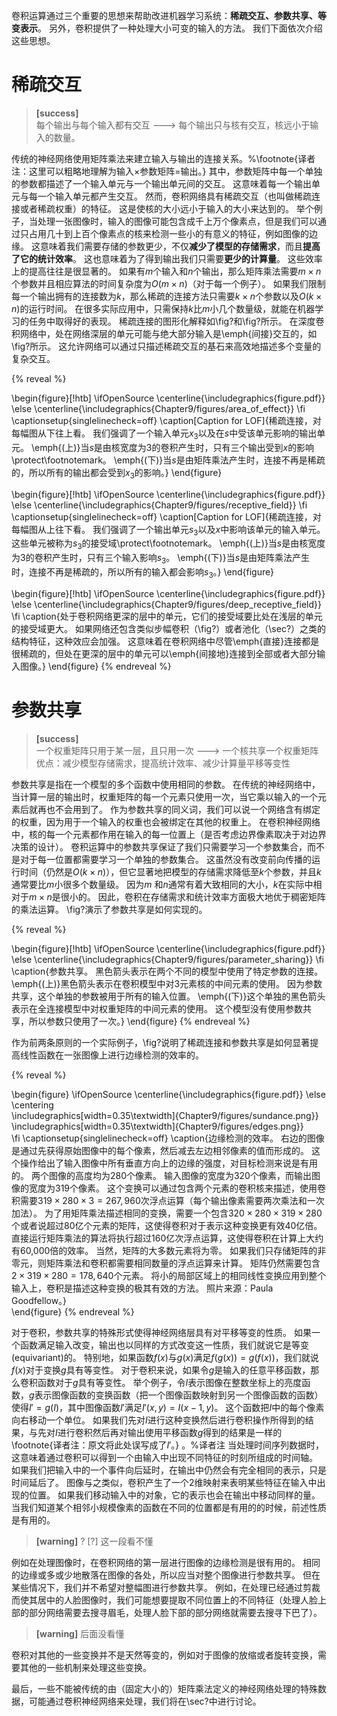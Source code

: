 卷积运算通过三个重要的思想来帮助改进机器学习系统：**稀疏交互、参数共享、等变表示**。
另外，卷积提供了一种处理大小可变的输入的方法。
我们下面依次介绍这些思想。

# 稀疏交互

> **[success]**  
> 每个输出与每个输入都有交互 ---> 每个输出只与核有交互，核远小于输入的数量。  

传统的神经网络使用矩阵乘法来建立输入与输出的连接关系。%\footnote{译者注：这里可以粗略地理解为输入$\times$参数矩阵=输出。}
其中，参数矩阵中每一个单独的参数都描述了一个输入单元与一个输出单元间的交互。
这意味着每一个输出单元与每一个输入单元都产生交互。
然而，卷积网络具有稀疏交互（也叫做稀疏连接或者稀疏权重）的特征。
这是使核的大小远小于输入的大小来达到的。
举个例子，当处理一张图像时，输入的图像可能包含成千上万个像素点，但是我们可以通过只占用几十到上百个像素点的核来检测一些小的有意义的特征，例如图像的边缘。
这意味着我们需要存储的参数更少，不仅**减少了模型的存储需求**，而且**提高了它的统计效率**。
这也意味着为了得到输出我们只需要**更少的计算量**。
这些效率上的提高往往是很显著的。
如果有$m$个输入和$n$个输出，那么矩阵乘法需要$m \times n$个参数并且相应算法的时间复杂度为$O(m\times n)$（对于每一个例子）。
如果我们限制每一个输出拥有的连接数为$k$，那么稀疏的连接方法只需要$k\times n$个参数以及$O(k\times n)$的运行时间。
在很多实际应用中，只需保持$k$比$m$小几个数量级，就能在机器学习的任务中取得好的表现。
稀疏连接的图形化解释如\fig?和\fig?所示。
在深度卷积网络中，处在网络深层的单元可能与绝大部分输入是\emph{间接}交互的，如\fig?所示。
这允许网络可以通过只描述稀疏交互的基石来高效地描述多个变量的复杂交互。  

{% reveal %}
<!-- % fig 9.2 -->
\begin{figure}[!htb]
\ifOpenSource
\centerline{\includegraphics{figure.pdf}}
\else
\centerline{\includegraphics{Chapter9/figures/area_of_effect}}
\fi
\captionsetup{singlelinecheck=off}
\caption[Caption for LOF]{稀疏连接，对每幅图从下往上看。
我们强调了一个输入单元$x_3$以及在$s$中受该单元影响的输出单元。
\emph{(上)}当$s$是由核宽度为3的卷积产生时，只有三个输出受到$x$的影响\protect\footnotemark。
\emph{(下)}当$s$是由矩阵乘法产生时，连接不再是稀疏的，所以所有的输出都会受到$x_3$的影响。}
\end{figure}
<!-- % \footnotetext{译者注：译者认为此处应当是$x_3$。} -->

<!-- % fig 9.3 -->
\begin{figure}[!htb]
\ifOpenSource
\centerline{\includegraphics{figure.pdf}}
\else
\centerline{\includegraphics{Chapter9/figures/receptive_field}}
\fi
\captionsetup{singlelinecheck=off}
\caption[Caption for LOF]{稀疏连接，对每幅图从上往下看。
我们强调了一个输出单元$s_3$以及$x$中影响该单元的输入单元。
这些单元被称为$s_3$的接受域\protect\footnotemark。
\emph{(上)}当$s$是由核宽度为3的卷积产生时，只有三个输入影响$s_3$。
\emph{(下)}当$s$是由矩阵乘法产生时，连接不再是稀疏的，所以所有的输入都会影响$s_3$。}
\end{figure}
<!-- %\footnotetext{译者注：在生物中称之为"感受野"。} -->

<!-- % fig 9.4 -->
\begin{figure}[!htb]
\ifOpenSource
\centerline{\includegraphics{figure.pdf}}
\else
\centerline{\includegraphics{Chapter9/figures/deep_receptive_field}}
\fi
\caption{处于卷积网络更深的层中的单元，它们的接受域要比处在浅层的单元的接受域更大。
如果网络还包含类似步幅卷积（\fig?）或者池化（\sec?）之类的结构特征，这种效应会加强。
这意味着在卷积网络中尽管\emph{直接}连接都是很稀疏的，但处在更深的层中的单元可以\emph{间接地}连接到全部或者大部分输入图像。}
\end{figure}
{% endreveal %}

# 参数共享

> **[success]**  
> 一个权重矩阵只用于某一层，且只用一次 ---> 一个核共享一个权重矩阵  
> 优点：减少模型存储需求，提高统计效率、减少计算量平移等变性  
 
参数共享是指在一个模型的多个函数中使用相同的参数。
在传统的神经网络中，当计算一层的输出时，权重矩阵的每一个元素只使用一次，当它乘以输入的一个元素后就再也不会用到了。
作为参数共享的同义词，我们可以说一个网络含有绑定的权重，因为用于一个输入的权重也会被绑定在其他的权重上。
在卷积神经网络中，核的每一个元素都作用在输入的每一位置上（是否考虑边界像素取决于对边界决策的设计）。
卷积运算中的参数共享保证了我们只需要学习一个参数集合，而不是对于每一位置都需要学习一个单独的参数集合。
这虽然没有改变前向传播的运行时间（仍然是$O(k\times n)$），但它显著地把模型的存储需求降低至$k$个参数，并且$k$通常要比$m$小很多个数量级。
因为$m$ 和$n$通常有着大致相同的大小，$k$在实际中相对于$m\times n$是很小的。
因此，卷积在存储需求和统计效率方面极大地优于稠密矩阵的乘法运算。
\fig?演示了参数共享是如何实现的。

{% reveal %}
<!-- % fig 9.5 -->
\begin{figure}[!htb]
\ifOpenSource
\centerline{\includegraphics{figure.pdf}}
\else
\centerline{\includegraphics{Chapter9/figures/parameter_sharing}}
\fi
\caption{参数共享。
黑色箭头表示在两个不同的模型中使用了特定参数的连接。
\emph{(上)}黑色箭头表示在卷积模型中对3元素核的中间元素的使用。
因为参数共享，这个单独的参数被用于所有的输入位置。
\emph{(下)}这个单独的黑色箭头表示在全连接模型中对权重矩阵的中间元素的使用。
这个模型没有使用参数共享，所以参数只使用了一次。}
\end{figure}
{% endreveal %}
 
作为前两条原则的一个实际例子，\fig?说明了稀疏连接和参数共享是如何显著提高线性函数在一张图像上进行边缘检测的效率的。

{% reveal %}
<!-- % fig 9.6 -->
\begin{figure}
\ifOpenSource
\centerline{\includegraphics{figure.pdf}}
\else
\centering    
\includegraphics[width=0.35\textwidth]{Chapter9/figures/sundance.png}}     
\includegraphics[width=0.35\textwidth]{Chapter9/figures/edges.png}}     
\fi
\captionsetup{singlelinecheck=off}
\caption{边缘检测的效率。
右边的图像是通过先获得原始图像中的每个像素，然后减去左边相邻像素的值而形成的。
这个操作给出了输入图像中所有垂直方向上的边缘的强度，对目标检测来说是有用的。
两个图像的高度均为280个像素。
输入图像的宽度为320个像素，而输出图像的宽度为319个像素。
这个变换可以通过包含两个元素的卷积核来描述，使用卷积需要$319\times 280\times 3 = 267,960$次浮点运算（每个输出像素需要两次乘法和一次加法）。
为了用矩阵乘法描述相同的变换，需要一个包含$320\times 280\times 319\times 280$个或者说超过80亿个元素的矩阵，这使得卷积对于表示这种变换更有效40亿倍。
直接运行矩阵乘法的算法将执行超过160亿次浮点运算，这使得卷积在计算上大约有60,000倍的效率。
当然，矩阵的大多数元素将为零。
如果我们只存储矩阵的非零元，则矩阵乘法和卷积都需要相同数量的浮点运算来计算。
矩阵仍然需要包含$2\times 319\times 280=178,640$个元素。
将小的局部区域上的相同线性变换应用到整个输入上，卷积是描述这种变换的极其有效的方法。
照片来源：Paula Goodfellow。}   
\end{figure}
{% endreveal %}
 
对于卷积，参数共享的特殊形式使得神经网络层具有对平移等变的性质。
如果一个函数满足输入改变，输出也以同样的方式改变这一性质，我们就说它是等变(equivariant)的。
特别地，如果函数$f(x)$与$g(x)$满足$f(g(x))= g(f(x))$，我们就说$f(x)$对于变换$g$具有等变性。
对于卷积来说，如果令$g$是输入的任意平移函数，那么卷积函数对于$g$具有等变性。
举个例子，令$I$表示图像在整数坐标上的亮度函数，$g$表示图像函数的变换函数（把一个图像函数映射到另一个图像函数的函数）使得$I' = g(I)$，其中图像函数$I'$满足$I'(x,y) = I(x-1, y)$。
这个函数把$I$中的每个像素向右移动一个单位。
如果我们先对$I$进行这种变换然后进行卷积操作所得到的结果，与先对$I$进行卷积然后再对输出使用平移函数$g$得到的结果是一样的\footnote{译者注：原文将此处误写成了$I'$。} 。%译者注
当处理时间序列数据时，这意味着通过卷积可以得到一个由输入中出现不同特征的时刻所组成的时间轴。
如果我们把输入中的一个事件向后延时，在输出中仍然会有完全相同的表示，只是时间延后了。
图像与之类似，卷积产生了一个2维映射来表明某些特征在输入中出现的位置。
如果我们移动输入中的对象，它的表示也会在输出中移动同样的量。
当我们知道某个相邻小规模像素的函数在不同的位置都是有用的的时候，前述性质是有用的。  
> **[warning]** ?  [?] 这一段看不懂   

例如在处理图像时，在卷积网络的第一层进行图像的边缘检测是很有用的。
相同的边缘或多或少地散落在图像的各处，所以应当对整个图像进行参数共享。
但在某些情况下，我们并不希望对整幅图进行参数共享。
例如，在处理已经通过剪裁而使其居中的人脸图像时，我们可能想要提取不同位置上的不同特征（处理人脸上部的部分网络需要去搜寻眉毛，处理人脸下部的部分网络就需要去搜寻下巴了）。

 > **[warning]** 后面没看懂  
 
卷积对其他的一些变换并不是天然等变的，例如对于图像的放缩或者旋转变换，需要其他的一些机制来处理这些变换。

最后，一些不能被传统的由（固定大小的）矩阵乘法定义的神经网络处理的特殊数据，可能通过卷积神经网络来处理，我们将在\sec?中进行讨论。